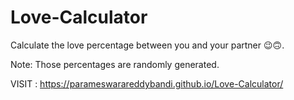 # Love-Calculator

Calculate the love percentage between you and your partner 😉🙃.

Note: Those percentages are randomly generated.

VISIT :
https://parameswarareddybandi.github.io/Love-Calculator/
